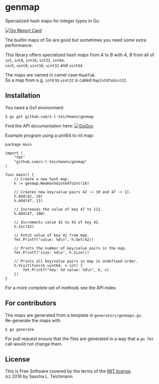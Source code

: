 # genmap

Specialized hash maps for integer types in Go.

[![Go Report Card](https://goreportcard.com/badge/github.com/s-l-teichmann/genmap)](https://goreportcard.com/report/github.com/s-l-teichmann/genmap)

The builtin maps of Go are good but sometimes you need some extra
performance.

This library offers specialized hash maps from *A* to *B*
with *A*, *B* from all of  
`int`, `int8`, `int16`, `int32`, `int64`,  
`uint`, `uint8`, `uint16`, `uint32` and `uint64`.

The maps are named in camel case `MapAToB`.  
So a map from e.g. `int8` to `uint32` is called `MapInt8ToUint32`.

## Installation

You need a Go1 environment.

    $ go get github.com/s-l-teichmann/genmap

Find the API documentation here: [![GoDoc](https://godoc.org/github.com/s-l-teichmann/genmap?status.svg)](https://godoc.org/github.com/s-l-teichmann/genmap)

Example program using a uint64 to int map:

	package main

	import (
		"fmt"
		"github.com/s-l-teichmann/genmap"
	)

	func main() {
		// Create a new hash map.
		h := genmap.NewHashUint64ToInt(16)

		// Creates new key/value pairs 42 -> 10 and 47 -> 11.
		h.Add(42, 10)
		h.Add(47, 11)

		// Increases the value of key 47 to 111.
		h.Add(47, 100)

		// Increments value 42 to 43 of key 42.
		h.Inc(42)

		// Fetch value of key 42 from map.
		fmt.Printf("value: %d\n", h.Get(42))

		// Prints the number of key/value pairs in the map.
		fmt.Printf("size: %d\n", h.Size())

		// Prints all key/value pairs in map in undefined order.
		h.Visit(func(k uint64, v int) {
			fmt.Printf("key: %d value: %d\n", k, v)
		})
	}

For a more complete set of methods see the API index.

## For contributors

The maps are generated from a template in `generators/genmaps.go`.  
Re-generate the maps with

    $ go generate

For pull request ensure that the files are generated in a way
that a `go fmt` call would not change them.

## License
This is Free Software covered by the terms of the [MIT license](LICENSE).  
(c) 2016 by Sascha L. Teichmann
